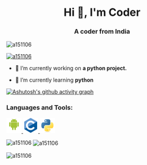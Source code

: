 <h1 align="center">Hi 👋, I'm Coder</h1>
<h3 align="center">A coder from India</h3>

<p align="left"> <img src="https://komarev.com/ghpvc/?username=a151106&label=Profile%20views&color=ffff00&style=plastic" alt="a151106" /> </p>

<p align="left"> <a href="https://github.com/ryo-ma/github-profile-trophy"><img src="https://github-profile-trophy.vercel.app/?username=a151106" alt="a151106" /></a> </p>

- 🔭 I’m currently working on **a python project.**

- 🌱 I’m currently learning **python**

[![Ashutosh's github activity graph](https://activity-graph.herokuapp.com/graph?username=A151106&theme=coral)](https://github.com/ashutosh00710/github-readme-activity-graph)

<h3 align="left">Languages and Tools:</h3>
<p align="left"> <a href="https://developer.android.com" target="_blank" rel="noreferrer"> <img src="https://raw.githubusercontent.com/devicons/devicon/master/icons/android/android-original-wordmark.svg" alt="android" width="40" height="40"/> </a> <a href="https://www.cprogramming.com/" target="_blank" rel="noreferrer"> <img src="https://raw.githubusercontent.com/devicons/devicon/master/icons/c/c-original.svg" alt="c" width="40" height="40"/> </a> <a href="https://www.python.org" target="_blank" rel="noreferrer"> <img src="https://raw.githubusercontent.com/devicons/devicon/master/icons/python/python-original.svg" alt="python" width="40" height="40"/> </a> </p>

<p><img align="left" src="https://github-readme-stats.vercel.app/api/top-langs?username=a151106&show_icons=true&theme=highcontrast&locale=en&layout=compact" alt="a151106" /></p>

<p>&nbsp;<img align="center" src="https://github-readme-stats.vercel.app/api?username=a151106&show_icons=true&theme=highcontrast&locale=en" alt="a151106" /></p>

<p><img align="center" src="https://github-readme-streak-stats.herokuapp.com/?user=a151106&theme=highcontrast" alt="a151106" /></p>
